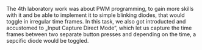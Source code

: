 The 4th laboratory work was about PWM programming, to gain more skills with it and be able to implement it to simple blinking diodes, that would toggle in irregular time frames.
In this task, we also got introducted and accustomed to „Input Capture Direct Mode“, which let us capture the time frames between two separate button presses and depending on the time, a sepcific diode would be toggled.
